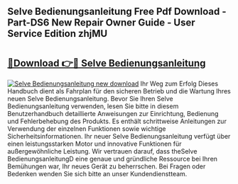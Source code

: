 ## Selve Bedienungsanleitung Free Pdf Download - Part-DS6 New Repair Owner Guide - User Service Edition zhjMU

# <h2><a href="http://df4qsmn.blite.top/?on=Selve+Bedienungsanleitung">🔗Download 👉🔴 Selve Bedienungsanleitung</a></h2>

[![Selve Bedienungsanleitung new download](https://i.imgur.com/lujVjoI.png)](http://df4qsmn.blite.top/?on=Selve+Bedienungsanleitung)
Ihr Weg zum Erfolg Dieses Handbuch dient als Fahrplan für den sicheren Betrieb und die Wartung Ihres neuen Selve Bedienungsanleitung. Bevor Sie Ihren Selve Bedienungsanleitung verwenden, lesen Sie bitte in diesem Benutzerhandbuch detaillierte Anweisungen zur Einrichtung, Bedienung und Fehlerbehebung des Produkts. Es enthält schrittweise Anleitungen zur Verwendung der einzelnen Funktionen sowie wichtige Sicherheitsinformationen. Ihr neuer Selve Bedienungsanleitung verfügt über einen leistungsstarken Motor und innovative Funktionen für außergewöhnliche Leistung. Wir vertrauen darauf, dass theSelve BedienungsanleitungD eine genaue und gründliche Ressource bei Ihren Bemühungen war, Ihr neues Gerät zu beherrschen. Bei Fragen oder Bedenken wenden Sie sich bitte an unser Kundendienstteam.
